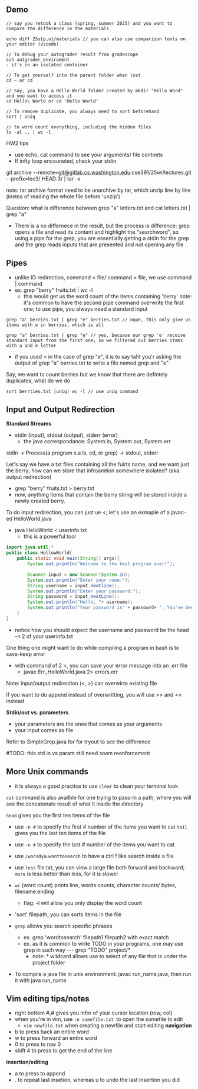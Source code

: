 ## Demo
```
// say you retook a class (spring, summer 2025) and you want to compare the difference in the materials

echo diff 25s{p,u}/materials // you can also use comparison tools on your editor (vscode)

// To debug your autograder result from gradescope
ssh autgrader_enviroment 
- it's in an isolated container

// To get yourself into the parent folder when lost
cd ~ or cd

// Say, you have a Hello World folder created by mkdir "Hello Word" and you want to access it
cd Hello\ World or cd 'Hello World'

// To remove duplicate, you always need to sort beforehand
sort | uniq

// to word count everything, including the hidden files
ls -al .. | wc -l

```
HW2 tips
- use echo, cat command to see your arguments/ file contnets
- If infty loop encouneted, check your stdin

git archive --remote=git@gitlab.cs.washington.edu:cse391/25wi/lectures.git --prefix=lec3/ HEAD:3/ | tar -x

note: tar archive format need to be unarchive by tar, which unzip line by line (instea of reading the whole file before 'unzip')


Question: what is difference between grep "a" letters.txt and cat letters.txt | grep "a"

- There is a no differnece in the result, but the process is difference: grep opens a file and read its content and highlight the "searchword", so using a pipe for the grep, you are essentially getting a stdin for the grep and the grep reads inputs that are presented and not opening any file

## Pipes
- unlike IO redirection, command < file/ command > file, we use command | command
- ex.  grep "berry" fruits.txt | wc -l
    - this would get us the word count of the items containing 'berry' 
note: it's common to have the second pipe command overwrite the first one; to use pipe, you always need a standard input
```
grep "a" berries.txt | grep "e" berries.txt // nope, this only give us items with e in berries, which is all

grep "a" berries.txt | grep "e" // yes, becuase our grep 'e' receive standard input from the first one; so we filtered out berries items with a and e letter
```
- if you used > in the case of grep "e", it is to say taht you'r asking the output of grep "a" berries.txt to write a file named grep and "e"

Say, we want to count berries but we know that there are defintely duplicates, what do we do 
```
sort berrties.txt |uniq| wc -l // use uniq command
```
## Input and Output Redirection
**Standard Streams**
- stdin (input), stdout (output), stderr (error)
    - the java correspondance: System.in, System.out, System.err
 
stdin -> Process(a program s.a ls, cd, or grep) -> stdout, stderr

Let's say we have a txt files containing all the fuirts name, and we want just the berry; how can we store that infroamtion somewhere isolated? (aka. output redirection)
- grep "berry" fruits.txt > berry.txt
- now, anything items that contain the berry string will be stored inside a newly created berry.

To do input redirection, you can just ue <; let's use an exmaple of a javac-ed HelloWorld.java
- java HelloWorld < userinfo.txt
    - this is a powerful tool

```java
import java.util.*
public class HellowWorld{
    public static void main(String[] args){
        System.out.println("Welcome to the best program ever!");

        Scanner input = new Scanner(System.in);
        System.out.println("Enter your name:");
        String username = input.nextline();
        System.out.println("Enter your password:");
        String password = input.nextLine();
        System.out.println("Hello, "+ username);
        System.out.println("Your password is" + passowrd+ ". You've been hacked!")
    }
}
```
- notice how you should expect the username and password be the head -n 2 of your userinfo.txt


One thing one might want to do while compiling a program in bash is to save-keep error
- with command of 2 >, you can save your error message into an .err file
    - javac Err_HelloWorld.java 2> errors.err

Note: input/output redirection (<, >) can overwirte existing file 

If you want to do append instead of overwritting, you will use >> and << instead

**Stdin/out vs. parameters**
- your parameters are the ones that comes as your arguments
- your input comes as file

Refer to SimpleGrep.java for for tryout to see the difference

#TODO: this std io vs param still need soem reenforcement

## More Unix commands
- it is always a good practice to use `clear` to clean your terminal look

`cat` command is also availble for one trying to pass-in a path, where you will see the concatenate result of what it inside the directory

`head` gives you the first ten items of the file
- use `-n #` to specify the first # number of the items you want to cat
`tail` gives you the last ten items of the file
- use `-n #` to specify the last # number of the items you want to cat

- use `/worsdyouwanttosearch` to have a ctrl f like search inside a file

- use `less` file.txt, you can view a large file both forward and backward; `more` is less better than less, for it is slower

- `wc` (word count) prints line, words counts, character counts/ bytes, filename.ending
    - flag: -l will allow you only display the word count
- 'sort' filepath, you can sorts items in the file

- `grep` allows you search specific phrases
    - ex. grep 'wordtosearch' filepath1 filepath2 with exact match
    - ex. as it is common to write TODO in your programs, one may use grep in such way --- grep "TODO" project/*
        - note: * wildcard allows use to select of any file that is under the project folder
- To compile a java file in unix environment: javac run_name.java, then run it with java run_name

## Vim editing tips/notes
- right bottom #,# gives you infor of your cursor location (row, col)
- when you're in vim, use `:e somefile.txt `to open the somefile to edit
    - `vim newfile.txt` when creating a newfile and start editing
**navigation**
- b to press back an entire word
- w to press forward an entire word
- 0 to press to row 0
- shift 4 to press to get the end of the line

**insertion/editing**
- a to press to append
- . to repeat last insetion, whereas u to undo the last insertion you did